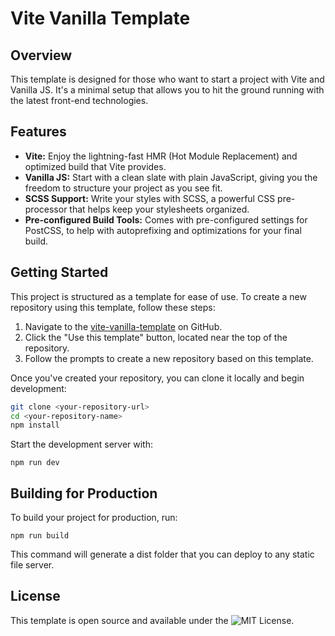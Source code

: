 # Vite Vanilla Template

## Overview

This template is designed for those who want to start a project with Vite and Vanilla JS. It's a minimal setup that allows you to hit the ground running with the latest front-end technologies.

## Features

- **Vite:** Enjoy the lightning-fast HMR (Hot Module Replacement) and optimized build that Vite provides.
- **Vanilla JS:** Start with a clean slate with plain JavaScript, giving you the freedom to structure your project as you see fit.
- **SCSS Support:** Write your styles with SCSS, a powerful CSS pre-processor that helps keep your stylesheets organized.
- **Pre-configured Build Tools:** Comes with pre-configured settings for PostCSS, to help with autoprefixing and optimizations for your final build.

## Getting Started

This project is structured as a template for ease of use. To create a new repository using this template, follow these steps:

1. Navigate to the [vite-vanilla-template](https://github.com/yurii-corssa/vite-vanilla-template) on GitHub.
2. Click the "Use this template" button, located near the top of the repository.
3. Follow the prompts to create a new repository based on this template.

Once you've created your repository, you can clone it locally and begin development:

```bash
git clone <your-repository-url>
cd <your-repository-name>
npm install
```

Start the development server with:

```
npm run dev
```

## Building for Production

To build your project for production, run:

```
npm run build
```

This command will generate a dist folder that you can deploy to any static file server.

## License

This template is open source and available under the ![MIT License](./LICENSE).
